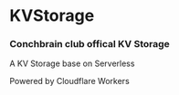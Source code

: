 # KVStorage
### Conchbrain club offical KV Storage

A KV Storage base on Serverless

Powered by Cloudflare Workers
